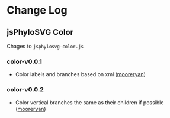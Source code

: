 # Change Log #

## jsPhyloSVG Color ##

Chages to `jsphylosvg-color.js`

### color-v0.0.1 ###

- Color labels and branches based on xml ([mooreryan](https://github.com/mooreryan))

### color-v0.0.2 ###

- Color vertical branches the same as their children if possible ([mooreryan](https://github.com/mooreryan))
